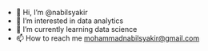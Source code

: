 - 👋 Hi, I’m @nabilsyakir
- 👀 I’m interested in data analytics
- 🌱 I’m currently learning data science
- 📫 How to reach me mohammadnabilsyakir@gmail.com

<!---
nabilsyakir/nabilsyakir is a ✨ special ✨ repository because its `README.md` (this file) appears on your GitHub profile.
You can click the Preview link to take a look at your changes.
--->
